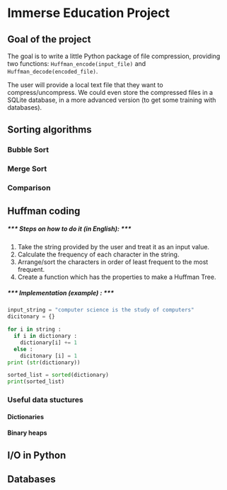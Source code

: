# Immerse Education Project

## Goal of the project

The goal is to write a little Python package of file compression, providing two functions: `Huffman_encode(input_file)` and `Huffman_decode(encoded_file)`. 

The user will provide a local text file that they want to compress/uncompress. 
We could even store the compressed files in a SQLite database, in a more advanced version (to get some training with databases). 


## Sorting algorithms

### Bubble Sort

### Merge Sort

### Comparison


## Huffman coding
##### *** Steps on how to do it (in English): ***
1. Take the string provided by the user and treat it as an input value. 
2. Calculate the frequency of each character in the string.
3. Arrange/sort the characters in order of least frequent to the most frequent. 
4. Create a function which has the properties to make a Huffman Tree. 

##### *** Implementation (example) : ***
```python
input_string = "computer science is the study of computers"
dicitonary = {}

for i in string :
  if i in dictionary :
    dictionary[i] += 1
  else :
    dicitonary [i] = 1
print (str(dictionary))

sorted_list = sorted(dictionary)
print(sorted_list)
```

### Useful data stuctures

#### Dictionaries

#### Binary heaps

## I/O in Python

## Databases
